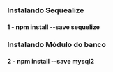 ### Instalando Sequealize
#### 1 - npm install --save sequelize

### Instalando Módulo do banco
#### 2 - npm install --save mysql2